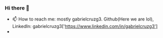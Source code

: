 ### Hi there 👋

<!--
**gabrielcruzg3/gabrielcruzg3** is a ✨ _special_ ✨ repository because its `README.md` (this file) appears on your GitHub profile.

Here are some ideas to get you started:

- 🔭 I’m currently working on ...
- 🌱 I’m currently learning ...
- 👯 I’m looking to collaborate on ...
- 🤔 I’m looking for help with ...
- 💬 Ask me about ... -->
- 📫 How to reach me: mostly gabrielcruzg3. Github(Here we are lol), LinkedIn: gabrielcruzg3['https://www.linkedin.com/in/gabrielcruzg3']
- <!--
- 😄 Pronouns: ...
- ⚡ Fun fact: ...
-->
